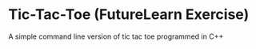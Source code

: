 # Tic-Tac-Toe (FutureLearn Exercise)

A simple command line version of tic tac toe programmed in C++